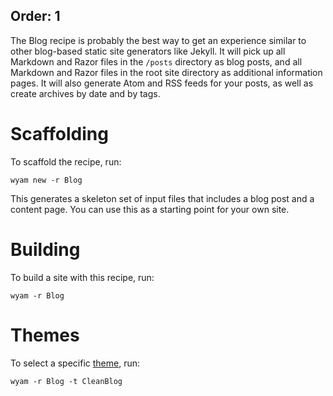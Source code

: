 Order: 1
---
The Blog recipe is probably the best way to get an experience similar to other blog-based static site generators like Jekyll. It will pick up all Markdown and Razor files in the `/posts` directory as blog posts, and all Markdown and Razor files in the root site directory as additional information pages. It will also generate Atom and RSS feeds for your posts, as well as create archives by date and by tags.

# Scaffolding

To scaffold the recipe, run:

```
wyam new -r Blog
```

This generates a skeleton set of input files that includes a blog post and a content page. You can use this as a starting point for your own site.

# Building

To build a site with this recipe, run:

```
wyam -r Blog
```

# Themes

To select a specific [theme](/recipes/blog/themes), run:

```
wyam -r Blog -t CleanBlog
```